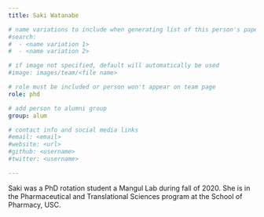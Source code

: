 ```yaml
---
title: Saki Watanabe

# name variations to include when generating list of this person's papers
#search:
#  - <name variation 1>
#  - <name variation 2>

# if image not specified, default will automatically be used
#image: images/team/<file name>

# role must be included or person won't appear on team page
role: phd

# add person to alumni group
group: alum

# contact info and social media links
#email: <email>
#website: <url>
#github: <username>
#twitter: <username>

---
```


Saki was a PhD rotation student a Mangul Lab during fall of 2020. 
She is in the Pharmaceutical and Translational Sciences program at the School of Pharmacy, USC.
